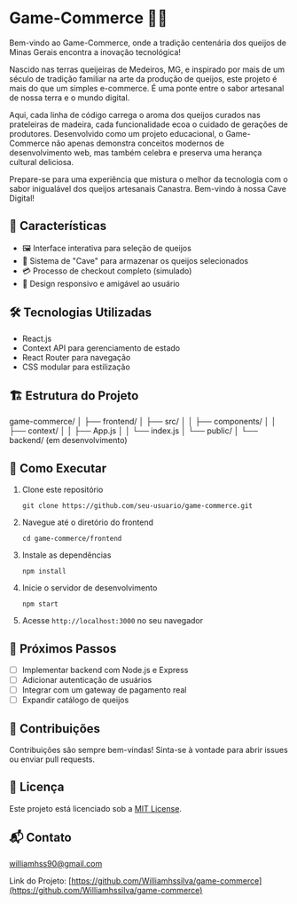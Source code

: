 # Game-Commerce 🧀🛒

Bem-vindo ao Game-Commerce, onde a tradição centenária dos queijos de Minas Gerais encontra a inovação tecnológica! 

Nascido nas terras queijeiras de Medeiros, MG, e inspirado por mais de um século de tradição familiar na arte da produção de queijos, este projeto é mais do que um simples e-commerce. É uma ponte entre o sabor artesanal de nossa terra e o mundo digital.

Aqui, cada linha de código carrega o aroma dos queijos curados nas prateleiras de madeira, cada funcionalidade ecoa o cuidado de gerações de produtores. Desenvolvido como um projeto educacional, o Game-Commerce não apenas demonstra conceitos modernos de desenvolvimento web, mas também celebra e preserva uma herança cultural deliciosa.

Prepare-se para uma experiência que mistura o melhor da tecnologia com o sabor inigualável dos queijos artesanais Canastra. Bem-vindo à nossa Cave Digital!

## 🚀 Características

- 🖼️ Interface interativa para seleção de queijos
- 🏰 Sistema de "Cave" para armazenar os queijos selecionados
- 💳 Processo de checkout completo (simulado)
- 📱 Design responsivo e amigável ao usuário

## 🛠️ Tecnologias Utilizadas

- React.js
- Context API para gerenciamento de estado
- React Router para navegação
- CSS modular para estilização

## 🏗️ Estrutura do Projeto

game-commerce/
│
├── frontend/
│ ├── src/
│ │ ├── components/
│ │ ├── context/
│ │ ├── App.js
│ │ └── index.js
│ └── public/
│
└── backend/ (em desenvolvimento)


## 🚀 Como Executar

1. Clone este repositório
   ```
   git clone https://github.com/seu-usuario/game-commerce.git
   ```
2. Navegue até o diretório do frontend
   ```
   cd game-commerce/frontend
   ```
3. Instale as dependências
   ```
   npm install
   ```
4. Inicie o servidor de desenvolvimento
   ```
   npm start
   ```
5. Acesse `http://localhost:3000` no seu navegador

## 🎯 Próximos Passos

- [ ] Implementar backend com Node.js e Express
- [ ] Adicionar autenticação de usuários
- [ ] Integrar com um gateway de pagamento real
- [ ] Expandir catálogo de queijos

## 🤝 Contribuições

Contribuições são sempre bem-vindas! Sinta-se à vontade para abrir issues ou enviar pull requests.

## 📝 Licença

Este projeto está licenciado sob a [MIT License](LICENSE).

## 📬 Contato

williamhss90@gmail.com

Link do Projeto: [https://github.com/Williamhssilva/game-commerce](https://github.com/Williamhssilva/game-commerce)
